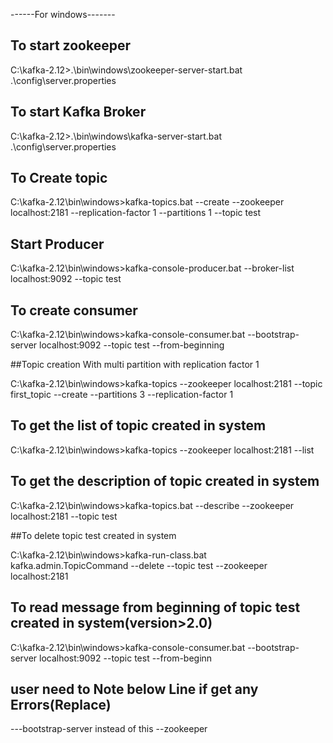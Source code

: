 ------For windows-------

## To start zookeeper

C:\kafka-2.12>.\bin\windows\zookeeper-server-start.bat .\config\server.properties

## To start Kafka Broker

C:\kafka-2.12>.\bin\windows\kafka-server-start.bat .\config\server.properties

## To Create topic

C:\kafka-2.12\bin\windows>kafka-topics.bat --create --zookeeper localhost:2181 --replication-factor 1 --partitions 1 --topic test

## Start Producer

C:\kafka-2.12\bin\windows>kafka-console-producer.bat --broker-list localhost:9092 --topic test

## To create consumer

C:\kafka-2.12\bin\windows>kafka-console-consumer.bat --bootstrap-server localhost:9092 --topic test --from-beginning

##Topic creation With multi partition with replication factor 1

C:\kafka-2.12\bin\windows>kafka-topics --zookeeper localhost:2181 --topic first_topic --create --partitions 3 --replication-factor 1

## To get the list of topic created in system

C:\kafka-2.12\bin\windows>kafka-topics --zookeeper localhost:2181 --list

## To get the description of topic created in system

C:\kafka-2.12\bin\windows>kafka-topics.bat --describe --zookeeper localhost:2181 --topic test

##To delete topic test created in system

C:\kafka-2.12\bin\windows>kafka-run-class.bat kafka.admin.TopicCommand --delete --topic test --zookeeper localhost:2181

## To read message from beginning of topic test created in system(version>2.0)

C:\kafka-2.12\bin\windows>kafka-console-consumer.bat --bootstrap-server localhost:9092 --topic test --from-beginn

## user need to Note below Line if get any Errors(Replace)
---bootstrap-server instead of this  --zookeeper 
